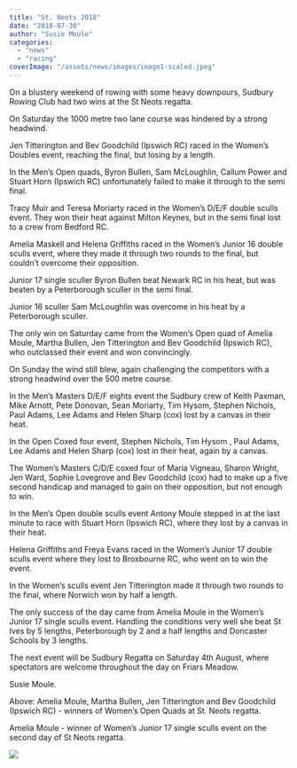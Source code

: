 ```yaml
---
title: "St. Neots 2018"
date: "2018-07-30"
author: "Susie Moule"
categories:
  - "news"
  - "racing"
coverImage: "/assets/news/images/image1-scaled.jpeg"
---
```


On a blustery weekend of rowing with some heavy downpours, Sudbury Rowing Club had two wins at the St Neots regatta.

On Saturday the 1000 metre two lane course was hindered by a strong headwind.

Jen Titterington and Bev Goodchild (Ipswich RC) raced in the Women’s Doubles event, reaching the final, but losing by a length.

In the Men’s Open quads, Byron Bullen, Sam McLoughlin, Callum Power and Stuart Horn (Ipswich RC) unfortunately failed to make it through to the semi final.

Tracy Muir and Teresa Moriarty raced in the Women’s D/E/F double sculls event. They won their heat against Milton Keynes, but in the semi final lost to a crew from Bedford RC.

Amelia Maskell and Helena Griffiths raced in the Women’s Junior 16 double sculls event, where they made it through two rounds to the final, but couldn’t overcome their opposition.

Junior 17 single sculler Byron Bullen beat Newark RC in his heat, but was beaten by a Peterborough sculler in the semi final.

Junior 16 sculler Sam McLoughlin was overcome in his heat by a Peterborough sculler.

The only win on Saturday came from the Women’s Open quad of Amelia Moule, Martha Bullen, Jen Titterington and Bev Goodchild (Ipswich RC), who outclassed their event and won convincingly.

On Sunday the wind still blew, again challenging the competitors with a strong headwind over the 500 metre course.

In the Men’s Masters D/E/F eights event the Sudbury crew of Keith Paxman, Mike Arnott, Pete Donovan, Sean Moriarty, Tim Hysom, Stephen Nichols, Paul Adams, Lee Adams and Helen Sharp (cox) lost by a canvas in their heat.

In the Open Coxed four event, Stephen Nichols, Tim Hysom , Paul Adams, Lee Adams and Helen Sharp (cox) lost in their heat, again by a canvas.

The Women’s Masters C/D/E coxed four of Maria Vigneau, Sharon Wright, Jen Ward, Sophie Lovegrove and Bev Goodchild (cox) had to make up a five second handicap and managed to gain on their opposition, but not enough to win.

In the Men’s Open double sculls event Antony Moule stepped in at the last minute to race with Stuart Horn (Ipswich RC), where they lost by a canvas in their heat.

Helena Griffiths and Freya Evans raced in the Women’s Junior 17 double sculls event where they lost to Broxbourne RC, who went on to win the event.

In the Women’s sculls event Jen Titterington made it through two rounds to the final, where Norwich won by half a length.

The only success of the day came from Amelia Moule in the Women’s Junior 17 single sculls event. Handling the conditions very well she beat St Ives by 5 lengths, Peterborough by 2 and a half lengths and Doncaster Schools by 3 lengths.

The next event will be Sudbury Regatta on Saturday 4th August, where spectators are welcome throughout the day on Friars Meadow.

Susie Moule.

Above: Amelia Moule, Martha Bullen, Jen Titterington and Bev Goodchild (Ipswich RC) - winners of Women’s Open Quads at St. Neots regatta.

Amelia Moule - winner of Women’s Junior 17 single sculls event on the second day of St Neots regatta.

[![](/assets/news/images/IMG_1639-Cropped-1-1024x924.jpg)](http://sudburyrowingclub.org.uk/wp-content/uploads/2018/07/IMG_1639-Cropped-1.jpg)
